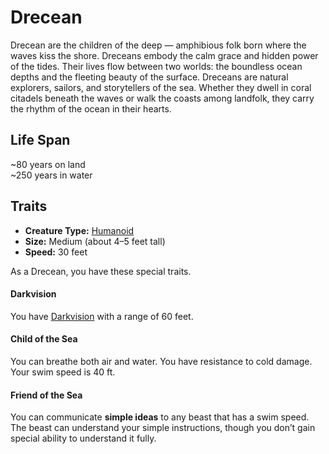 # Drecean
Drecean are the children of the deep — amphibious folk born where the waves kiss the shore. Dreceans embody the calm grace and hidden power of the tides. Their lives flow between two worlds: the boundless ocean depths and the fleeting beauty of the surface. Dreceans are natural explorers, sailors, and storytellers of the sea. Whether they dwell in coral citadels beneath the waves or walk the coasts among landfolk, they carry the rhythm of the ocean in their hearts.



## Life Span
~80 years on land \
~250 years in water


## Traits

- **Creature Type:** [Humanoid](../Creature%20types/Humanoid.md)  
- **Size:** Medium (about 4–5 feet tall)  
- **Speed:** 30 feet

As a Drecean, you have these special traits.

#### Darkvision
You have [Darkvision](https://www.dndbeyond.com/sources/dnd/free-rules/rules-glossary#Darkvision) with a range of 60 feet.

#### Child of the Sea
You can breathe both air and water. You have resistance to cold damage.
Your swim speed is 40 ft.

#### Friend of the Sea
You can communicate **simple ideas** to any beast that has a swim speed. The beast can understand your simple instructions, though you don’t gain special ability to understand it fully.



